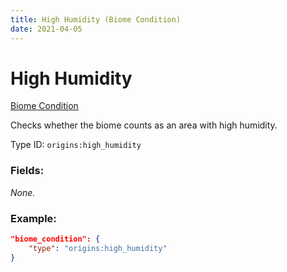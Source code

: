 ```yaml
---
title: High Humidity (Biome Condition)
date: 2021-04-05
---
```


# High Humidity

[Biome Condition](../biome_conditions.md)

Checks whether the biome counts as an area with high humidity.

Type ID: `origins:high_humidity`

### Fields:

_None._

### Example:
```json
"biome_condition": {
    "type": "origins:high_humidity"
}
```